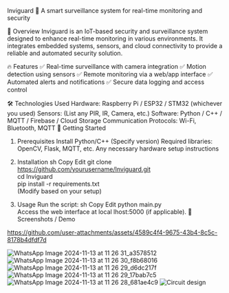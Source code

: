 Inviguard 🚀
A smart surveillance system for real-time monitoring and security

📌 Overview
Inviguard is an IoT-based security and surveillance system designed to enhance real-time monitoring in various environments. It integrates embedded systems, sensors, and cloud connectivity to provide a reliable and automated security solution.

🔥 Features
✅ Real-time surveillance with camera integration
✅ Motion detection using sensors
✅ Remote monitoring via a web/app interface
✅ Automated alerts and notifications
✅ Secure data logging and access control

🛠 Technologies Used
Hardware: Raspberry Pi / ESP32 / STM32 (whichever you used)
Sensors: (List any PIR, IR, Camera, etc.)
Software: Python / C++ / MQTT / Firebase / Cloud Storage
Communication Protocols: Wi-Fi, Bluetooth, MQTT
🚀 Getting Started
1. Prerequisites
Install Python/C++ (Specify version)
Required libraries: OpenCV, Flask, MQTT, etc.
Any necessary hardware setup instructions
2. Installation
sh
Copy
Edit
git clone https://github.com/yourusername/Inviguard.git  
cd Inviguard  
pip install -r requirements.txt  
(Modify based on your setup)

3. Usage
Run the script:
sh
Copy
Edit
python main.py  
Access the web interface at local
lhost:5000 (if applicable).
📸 Screenshots / Demo

https://github.com/user-attachments/assets/4589c4f4-9675-43b4-8c5c-8178b4dfdf7d

![WhatsApp Image 2024-11-13 at 11 26 31_a3578512](https://github.com/user-attachments/assets/552681e9-5a2c-4b56-a96e-26600675bc10)
![WhatsApp Image 2024-11-13 at 11 26 30_f8b68016](https://github.com/user-attachments/assets/4f8626e4-ce89-4f0c-b3dd-e7001d50187a)
![WhatsApp Image 2024-11-13 at 11 26 29_d6dc217f](https://github.com/user-attachments/assets/1506d782-ff11-4509-9322-ffb452c07e33)
![WhatsApp Image 2024-11-13 at 11 26 29_17bab7c5](https://github.com/user-attachments/assets/7e743132-3977-487b-8772-76d9c734873b)
![WhatsApp Image 2024-11-13 at 11 26 28_681ae4c9](https://github.com/user-attachments/assets/c3c13446-9520-4539-9f21-9448f052ffaf)
![Circuit design](https://github.com/user-attachments/assets/c61ad3a1-e625-450b-b539-fcd912f65ce7)

